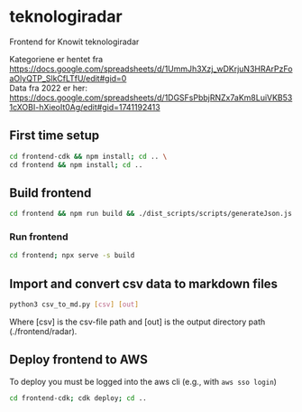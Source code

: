 # teknologiradar
Frontend for Knowit teknologiradar

Kategoriene er hentet fra https://docs.google.com/spreadsheets/d/1UmmJh3Xzj_wDKrjuN3HRArPzFoaOlyQTP_SlkCfLTfU/edit#gid=0  
Data fra 2022 er her: https://docs.google.com/spreadsheets/d/1DGSFsPbbjRNZx7aKm8LuiVKB531cXOBI-hXieoIt0Ag/edit#gid=1741192413

## First time setup

```bash
cd frontend-cdk && npm install; cd .. \
cd frontend && npm install; cd ..
```

<!-- TODO re-add when we're using our own custom radar -->
<!-- cd knowit_technology_radar && (npm install && npm link); cd .. \ -->


## Build frontend

```bash
cd frontend && npm run build && ./dist_scripts/scripts/generateJson.js  && ./dist_scripts/scripts/createStaticFiles.js; cd ..
```

### Run frontend
```bash
cd frontend; npx serve -s build
```

## Import and convert csv data to markdown files
```bash
python3 csv_to_md.py [csv] [out]
```
Where [csv] is the csv-file path and [out] is the output directory path (./frontend/radar).

## Deploy frontend to AWS

To deploy you must be logged into the aws cli (e.g., with `aws sso login`)

```bash
cd frontend-cdk; cdk deploy; cd ..
```
